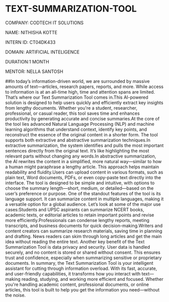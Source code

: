 # TEXT-SUMMARIZATION-TOOL

COMPANY: CODTECH IT SOLUTIONS

NAME: NITHISHA KOTTE

INTERN ID: CT04DK433

DOMAIN: ARTIFICIAL INTELIGENCE

DURATION:1 MONTH

MENTOR: NELLA SANTOSH

##In today’s information-driven world, we are surrounded by massive amounts of text—articles, research papers, reports, and more. While access to information is at an all-time high, time and attention spans are limited. That’s where our Text Summarization Tool comes in.This AI-powered solution is designed to help users quickly and efficiently extract key insights from lengthy documents. Whether you're a student, researcher, professional, or casual reader, this tool saves time and enhances productivity by generating accurate and concise summaries.At the core of the tool lies advanced Natural Language Processing (NLP) and machine learning algorithms that understand context, identify key points, and reconstruct the essence of the original content in a shorter form. The tool supports both extractive and abstractive summarization techniques.In extractive summarization, the system identifies and pulls the most important sentences directly from the original text. It’s like highlighting the most relevant parts without changing any words.In abstractive summarization, the AI rewrites the content in a simplified, more natural way—similar to how a human might paraphrase a lengthy article. This approach helps maintain readability and fluidity.Users can upload content in various formats, such as plain text, Word documents, PDFs, or even copy-paste text directly into the interface. The tool is designed to be simple and intuitive, with options to choose the summary length—short, medium, or detailed—based on the user’s preference or purpose.
One of the standout features of the tool is its language support. It can summarize content in multiple languages, making it a versatile option for a global audience.
Let’s look at some of the major use cases:Students and UPSC aspirants can summarize NCERT books, academic texts, or editorial articles to retain important points and revise more efficiently.Professionals can condense lengthy reports, meeting transcripts, and business documents for quick decision-making.Writers and content creators can summarize research materials, saving time in planning and drafting.
News readers can skim through long articles and get the main idea without reading the entire text.
Another key benefit of the Text Summarization Tool is data privacy and security. User data is handled securely, and no content is stored or shared without consent. This ensures trust and confidence, especially when summarizing sensitive or proprietary documents.
In summary, the Text Summarization Tool is your intelligent assistant for cutting through information overload. With its fast, accurate, and user-friendly capabilities, it transforms how you interact with text—making reading, studying, and working more efficient and focused. Whether you're handling academic content, professional documents, or online articles, this tool is built to help you get the information you need—without the noise.

